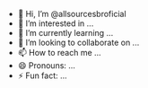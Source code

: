 - 👋 Hi, I’m @allsourcesbroficial
- 👀 I’m interested in ...
- 🌱 I’m currently learning ...
- 💞️ I’m looking to collaborate on ...
- 📫 How to reach me ...
- 😄 Pronouns: ...
- ⚡ Fun fact: ...

<!---
allsourcesbroficial/allsourcesbroficial is a ✨ special ✨ repository because its `README.md` (this file) appears on your GitHub profile.
You can click the Preview link to take a look at your changes.
--->
